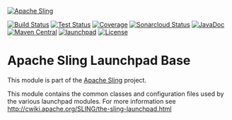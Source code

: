 [![Apache Sling](https://sling.apache.org/res/logos/sling.png)](https://sling.apache.org)

&#32;[![Build Status](https://ci-builds.apache.org/job/Sling/job/modules/job/sling-org-apache-sling-launchpad-base/job/master/badge/icon)](https://ci-builds.apache.org/job/Sling/job/modules/job/sling-org-apache-sling-launchpad-base/job/master/)&#32;[![Test Status](https://img.shields.io/jenkins/tests.svg?jobUrl=https://ci-builds.apache.org/job/Sling/job/modules/job/sling-org-apache-sling-launchpad-base/job/master/)](https://ci-builds.apache.org/job/Sling/job/modules/job/sling-org-apache-sling-launchpad-base/job/master/test/?width=800&height=600)&#32;[![Coverage](https://sonarcloud.io/api/project_badges/measure?project=apache_sling-org-apache-sling-launchpad-base&metric=coverage)](https://sonarcloud.io/dashboard?id=apache_sling-org-apache-sling-launchpad-base)&#32;[![Sonarcloud Status](https://sonarcloud.io/api/project_badges/measure?project=apache_sling-org-apache-sling-launchpad-base&metric=alert_status)](https://sonarcloud.io/dashboard?id=apache_sling-org-apache-sling-launchpad-base)&#32;[![JavaDoc](https://www.javadoc.io/badge/org.apache.sling/org.apache.sling.launchpad.base.svg)](https://www.javadoc.io/doc/org.apache.sling/org.apache.sling.launchpad.base)&#32;[![Maven Central](https://maven-badges.herokuapp.com/maven-central/org.apache.sling/org.apache.sling.launchpad.base/badge.svg)](https://search.maven.org/#search%7Cga%7C1%7Cg%3A%22org.apache.sling%22%20a%3A%22org.apache.sling.launchpad.base%22)&#32;[![launchpad](https://sling.apache.org/badges/group-launchpad.svg)](https://github.com/apache/sling-aggregator/blob/master/docs/groups/launchpad.md) [![License](https://img.shields.io/badge/License-Apache%202.0-blue.svg)](https://www.apache.org/licenses/LICENSE-2.0)

# Apache Sling Launchpad Base

This module is part of the [Apache Sling](https://sling.apache.org) project.

This module contains the common classes and configuration files used by the
various launchpad modules. For more information see 
http://cwiki.apache.org/SLING/the-sling-launchpad.html
